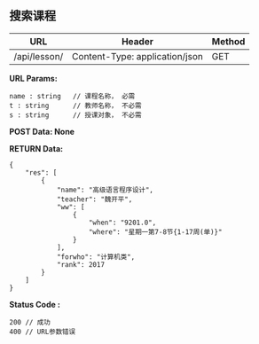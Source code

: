 ## 搜索课程
|URL|Header|Method|
| --- | -- | -- |
|/api/lesson/| Content-Type: application/json | GET |

**URL Params:**
```
name : string   // 课程名称， 必需
t : string      // 教师名称， 不必需
s : string      // 授课对象， 不必需
```

**POST Data: None**

**RETURN Data:**
```
{
    "res": [
        {
            "name": "高级语言程序设计",
            "teacher": "魏开平",
            "ww": [
                {
                    "when": "9201.0",
                    "where": "星期一第7-8节{1-17周(单)}"
                }
            ],
            "forwho": "计算机类",
            "rank": 2017
        }
    ]
}
```

**Status Code :**
```
200 // 成功
400 // URL参数错误
```